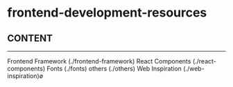# frontend-development-resources
## CONTENT
----------
Frontend Framework (./frontend-framework)
React Components (./react-components)
Fonts (./fonts)
others (./others)
Web Inspiration (./web-inspiration)ø
